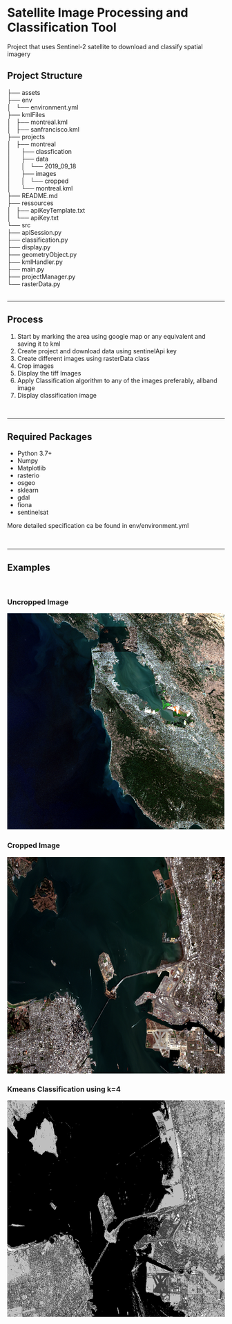 # Satellite Image Processing and Classification Tool
Project that uses Sentinel-2 satellite to download and classify spatial imagery
<br/>

## Project Structure
├── assets  
├── env  
│   └── environment.yml  
├── kmlFiles  
│   ├── montreal.kml  
│   ├── sanfrancisco.kml  
├── projects  
│   ├── montreal  
│       ├── classfication  
│       ├── data  
│       │   └── 2019_09_18  
│       ├── images  
│       │   └── cropped  
│       └── montreal.kml  
├── README.md  
├── ressources  
│   ├── apiKeyTemplate.txt  
│   └── apiKey.txt  
└── src  
    ├── apiSession.py  
    ├── classification.py  
    ├── display.py  
    ├── geometryObject.py  
    ├── kmlHandler.py  
    ├── main.py  
    ├── projectManager.py  
    └── rasterData.py  
<br/>

___
## Process

1. Start by marking the area using google map or any equivalent and saving it to kml
2. Create project and download data using sentinelApi key 
3. Create different images using rasterData class
4. Crop images
5. Display the tiff Images
6. Apply Classification algorithm to any of the images preferably, allband image
7. Display classification image

<br/>

___
## Required Packages  
* Python 3.7+
* Numpy
* Matplotlib
* rasterio 
* osgeo
* sklearn
* gdal
* fiona
* sentinelsat

More detailed specification ca be found in env/environment.yml

<br/>

____
## Examples

<br/>

### Uncropped Image
<img src="assets/sanFranciscoRGB_Uncropped.png" alt="alt text" width="700" height="500">

### Cropped Image
<img src="assets/sanfrancisco.png" alt="alt text" width="700" height="500">

### Kmeans Classification using k=4
<img src="assets/Figure_1.png" alt="alt text" width="700" height="500">